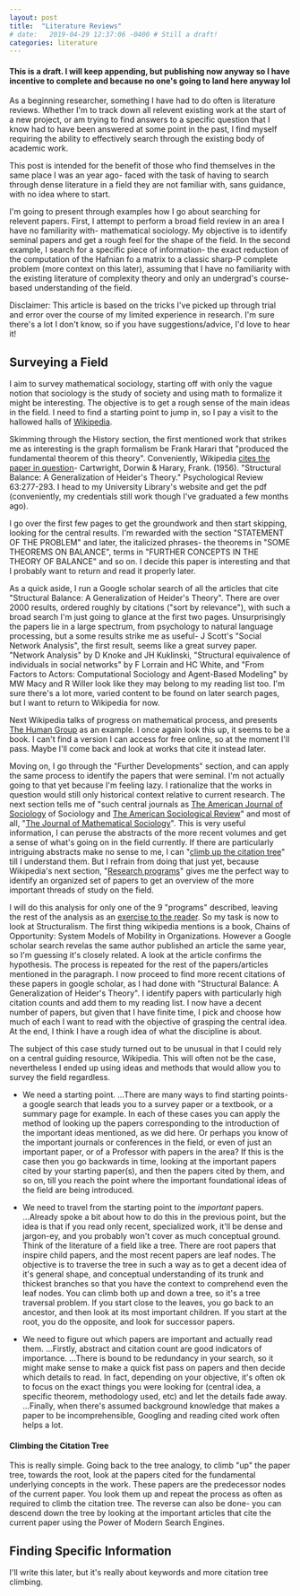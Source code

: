 ```yaml
---
layout: post
title:  "Literature Reviews"
# date:   2019-04-29 12:37:06 -0400 # Still a draft!
categories: literature
---
```


#### This is a draft. I will keep appending, but publishing now anyway so I have incentive to complete and because no one's going to land here anyway lol

As a beginning researcher, something I have had to do often is literature reviews. Whether I'm to track down all relevent existing work at the start of a new project, or am trying to find answers to a specific question that I know had to have been answered at some point in the past, I find myself requiring the ability to effectively search through the existing body of academic work.
<!-- It's one of the things that I was rather bad at to begin with, that I was never taught how to do right in classes.  -->
This post is intended for the benefit of those who find themselves in the same place I was an year ago- faced with the task of having to search through dense literature in a field they are not familiar with, sans guidance, with no idea where to start.

I'm going to present through examples how I go about searching for relevent papers. 
First, I attempt to perform a broad field review in an area I have no familiarity with- mathematical sociology. My objective is to identify seminal papers and get a rough feel for the shape of the field. 
In the second example, I search for a specific piece of information- the exact reduction of the computation of the Hafnian fo a matrix to a classic sharp-P complete problem (more context on this later), assuming that I have no familiarity with the existing literature of complexity theory and only an undergrad's course-based understanding of the field.

Disclaimer: This article is based on the tricks I've picked up through trial and error over the course of my limited experience in research. I'm sure there's a lot I don't know, so if you have suggestions/advice, I'd love to hear it!

## Surveying a Field

I aim to survey mathematical sociology, starting off with only the vague notion that sociology is the study of society and using math to formalize it might be interesting. The objective is to get a rough sense of the main ideas in the field. 
I need to find a starting point to jump in, so I pay a visit to the hallowed halls of [Wikipedia](https://en.wikipedia.org/wiki/Mathematical_sociology).
<!-- I also search "mathematical sociology survey" on google scholar. -->

Skimming through the History section, the first mentioned work that strikes me as interesting is the graph formalism be Frank Harari that "produced the fundamental theorem of this theory".
Conveniently, Wikipedia [cites the paper in question](https://en.wikipedia.org/wiki/Mathematical_sociology#cite_note-5)- Cartwright, Dorwin & Harary, Frank. (1956). "Structural Balance: A Generalization of Heider's Theory." Psychological Review 63:277-293.
I head to my University Library's website and get the pdf (conveniently, my credentials still work though I've graduated a few months ago).

I go over the first few pages to get the groundwork and then start skipping, looking for the central results. I'm rewarded with the section "STATEMENT OF THE PROBLEM" and later, the italicized phrases- the theorems in "SOME THEOREMS ON BALANCE", terms in "FURTHER CONCEPTS IN THE THEORY OF BALANCE" and so on. I decide this paper is interesting and that I probably want to return and read it properly later.

As a quick aside, I run a Google scholar search of all the articles that cite "Structural Balance: A Generalization of Heider's Theory". There are over 2000 results, ordered roughly by citations ("sort by relevance"), with such a broad search I'm just going to glance at the first two pages. Unsurprisingly the papers lie in a large spectrum, from psychology to natural language processing, but a some results strike me as useful- J Scott's "Social Network Analysis", the first result, seems like a great survey paper. "Network Analysis" by D Knoke and JH Kuklinski, "Structural equivalence of individuals in social networks" by F Lorrain and HC White, and "From Factors to Actors: Computational Sociology and Agent-Based Modeling" by MW Macy and R Willer look like they may belong to my reading list too. I'm sure there's a lot more, varied content to be found on later search pages, but I want to return to Wikipedia for now.

Next Wikipedia talks of progress on mathematical process, and presents [The Human Group](https://en.wikipedia.org/wiki/Mathematical_sociology#cite_note-6) as an example. I once again look this up, it seems to be a book. I can't find a version I can access for free online, so at the moment I'll pass. Maybe I'll come back and look at works that cite it instead later.

Moving on, I go through the "Further Developments" section, and can apply the same process to identify the papers that were seminal. I'm not actually going to that yet because I'm feeling lazy. I rationalize that the works in question would still only historical context relative to current research.
The next section tells me of "such central journals as [The American Journal of Sociology](https://www.journals.uchicago.edu/toc/ajs/current) of Sociology and [The American Sociological Review](https://journals.sagepub.com/home/asr)" and most of all, "[The Journal of Mathematical Sociology](https://www.tandfonline.com/loi/gmas20)". This is very useful information, I can peruse the abstracts of the more recent volumes and get a sense of what's going on in the field currently. If there are particularly intriguing abstracts make no sense to me, I can "[climb up the citation tree](#citationTree)" till I understand them. But I refrain from doing that just yet, because Wikipedia's next section, "[Research programs](https://en.wikipedia.org/wiki/Mathematical_sociology#Research_programs)" gives me the perfect way to identify an organized set of papers to get an overview of the more important threads of study on the field.

I will do this analysis for only one of the 9 "programs" described, leaving the rest of the analysis as an [exercise to the reader](https://aditink.github.io/satisfying/).
So my task is now to look at Structuralism. The first thing wikipedia mentions is a book, Chains of Opportunity: System Models of Mobility in Organizations. However a Google scholar search revelas the same author published an article the same year, so I'm guessing it's closely related. A look at the article confirms the hypothesis.
The process is repeated for the rest of the papers/articles mentioned in the paragraph.
I now proceed to find more recent citations of these papers in google scholar, as I had done with "Structural Balance: A Generalization of Heider's Theory". I identify papers with particularly high citation counts and add them to my reading list.
I now have a decent number of papers, but given that I have finite time, I pick and choose how much of each I want to read with the objective of grasping the central idea.
At the end, I think I have a rough idea of what the discipline is about.

The subject of this case study turned out to be unusual in that I could rely on a central guiding resource, Wikipedia. This will often not be the case, nevertheless I ended up using ideas and methods that would allow you to survey the field regardless.

* We need a starting point. 
...There are many ways to find starting points- a google search that leads you to a survey paper or a textbook, or a summary page for example. In each of these cases you can apply the method of looking up the papers corresponding to the introduction of the important ideas mentioned, as we did here. Or perhaps you know of the important journals or conferences in the field, or even of just an important paper, or of a Professor with papers in the area? If this is the case then you go backwards in time, looking at the important papers cited by your starting paper(s), and then the papers cited by them, and so on, till you reach the point where the important foundational ideas of the field are being introduced.

* We need to travel from the starting point to the *important* papers. 
...Already spoke a bit about how to do this in the previous point, but the idea is that if you read only recent, specialized work, it'll be dense and jargon-ey, and you probably won't cover as much conceptual ground. Think of the literature of a field like a tree. There are root papers that inspire child papers, and the most recent papers are leaf nodes. The objective is to traverse the tree in such a way as to get a decent idea of it's general shape, and conceptual understanding of its trunk and thickest branches so that you have the context to comprehend even the leaf nodes. You can climb both up and down a tree, so it's a tree traversal problem. If you start close to the leaves, you go back to an ancestor, and then look at its most important children. If you start at the root, you do the opposite, and look for successor papers.

* We need to figure out which papers are important and actually read them.
...Firstly, abstract and citation count are good indicators of importance.
...There is bound to be redundancy in your search, so it might make sense to make a quick fist pass on papers and then decide which details to read. In fact, depending on your objective, it's often ok to focus on the exact things you were looking for (central idea, a specific theorem, methodology used, etc) and let the details fade away.
...Finally, when there's assumed background knowledge that makes a paper to be incomprehensible, Googling and reading cited work often helps a lot.

#### Climbing the Citation Tree <a name="pookie"></a>
This is really simple. Going back to the tree analogy, to climb "up" the paper tree, towards the root, look at the papers cited for the fundamental underlying concepts in the work. These papers are the predecessor nodes of the current paper. You look them up and repeat the process as often as required to climb the citation tree. The reverse can also be done- you can descend down the tree by looking at the important articles that cite the current paper using the Power of Modern Search Engines.

## Finding Specific Information

I'll write this later, but it's really about keywords and more citation tree climbing.